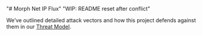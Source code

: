 "# Morph Net IP Flux" 
"WIP: README reset after conflict" 


We’ve outlined detailed attack vectors and how this project defends against them in our [Threat Model](Impt_Docs/threat_model.md).
